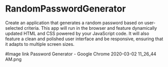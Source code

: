 # RandomPasswordGenerator
Create an application that generates a random password based on user-selected criteria. This app will run in the browser and feature dynamically updated HTML and CSS powered by your JavaScript code. It will also feature a clean and polished user interface and be responsive, ensuring that it adapts to multiple screen sizes.

#Image link
Password Generator - Google Chrome 2020-03-02 11_26_44 AM.png